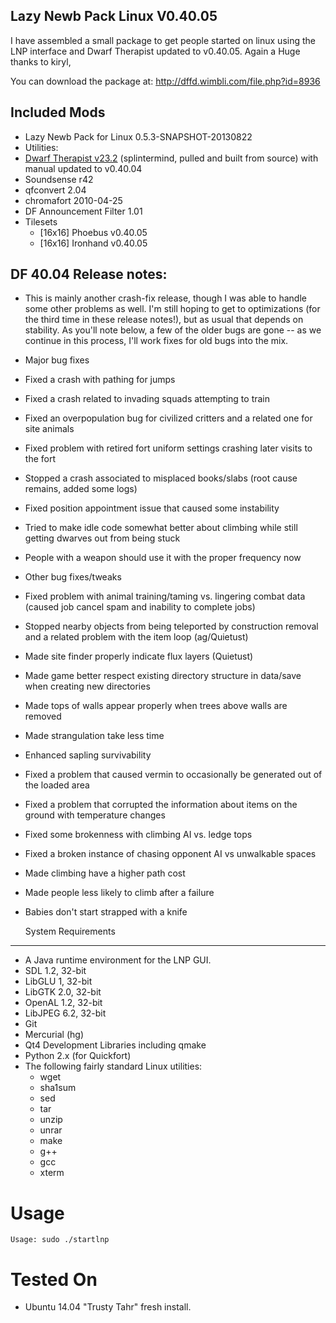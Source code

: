 
Lazy Newb Pack Linux V0.40.05 
-------------

I have assembled a small package to get people started on linux using the LNP interface and Dwarf Therapist updated to v0.40.05. Again a Huge thanks to kiryl,



You can download the package at: http://dffd.wimbli.com/file.php?id=8936

Included Mods
-------------
* Lazy Newb Pack for Linux 0.5.3-SNAPSHOT-20130822
* Utilities:
* [Dwarf Therapist v23.2](http://dffd.wimbli.com/file.php?id=9003) (splintermind, pulled and built from source) with manual updated to v0.40.04
* Soundsense r42
* qfconvert 2.04
* chromafort 2010-04-25
* DF Announcement Filter 1.01
* Tilesets
    - [16x16] Phoebus v0.40.05
    - [16x16] Ironhand v0.40.05

    
DF 40.04 Release notes:
-------------
* This is mainly another crash-fix release, though I was able to handle some other problems as well. I'm still hoping to get to optimizations (for the third time in these release notes!), but as usual that depends on stability. As you'll note below, a few of the older bugs are gone -- as we continue in this process, I'll work fixes for old bugs into the mix.
* Major bug fixes
* Fixed a crash with pathing for jumps
* Fixed a crash related to invading squads attempting to train
* Fixed an overpopulation bug for civilized critters and a related one for site animals
* Fixed problem with retired fort uniform settings crashing later visits to the fort
* Stopped a crash associated to misplaced books/slabs (root cause remains, added some logs)
* Fixed position appointment issue that caused some instability
* Tried to make idle code somewhat better about climbing while still getting dwarves out from being stuck
* People with a weapon should use it with the proper frequency now
* Other bug fixes/tweaks
* Fixed problem with animal training/taming vs. lingering combat data (caused job cancel spam and inability to complete jobs)
* Stopped nearby objects from being teleported by construction removal and a related problem with the item loop (ag/Quietust)
* Made site finder properly indicate flux layers (Quietust)
* Made game better respect existing directory structure in data/save when creating new directories
* Made tops of walls appear properly when trees above walls are removed
* Made strangulation take less time
* Enhanced sapling survivability
* Fixed a problem that caused vermin to occasionally be generated out of the loaded area
* Fixed a problem that corrupted the information about items on the ground with temperature changes
* Fixed some brokenness with climbing AI vs. ledge tops
* Fixed a broken instance of chasing opponent AI vs unwalkable spaces
* Made climbing have a higher path cost
* Made people less likely to climb after a failure
* Babies don't start strapped with a knife

  System Requirements
-------------

* A Java runtime environment for the LNP GUI.
* SDL 1.2, 32-bit
* LibGLU 1, 32-bit
* LibGTK 2.0, 32-bit
* OpenAL 1.2, 32-bit
* LibJPEG 6.2, 32-bit
* Git
* Mercurial (hg)
* Qt4 Development Libraries including qmake
* Python 2.x (for Quickfort)
* The following fairly standard Linux utilities:
  - wget
  - sha1sum
  - sed
  - tar
  - unzip
  - unrar
  - make
  - g++
  - gcc
  - xterm

 Usage
=====

```
Usage: sudo ./startlnp
```

Tested On
=========
* Ubuntu 14.04 "Trusty Tahr"      fresh install.
